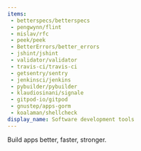 ```yaml
---
items:
 - betterspecs/betterspecs
 - pengwynn/flint
 - mislav/rfc
 - peek/peek
 - BetterErrors/better_errors
 - jshint/jshint
 - validator/validator
 - travis-ci/travis-ci
 - getsentry/sentry
 - jenkinsci/jenkins
 - pybuilder/pybuilder
 - klaudiosinani/signale
 - gitpod-io/gitpod
 - gnustep/apps-gorm
 - koalaman/shellcheck
display_name: Software development tools
---
```

Build apps better, faster, stronger.
